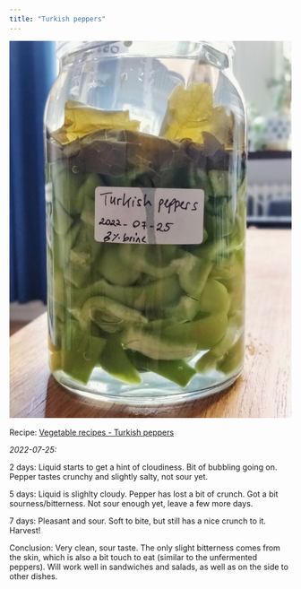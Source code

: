 ```yaml
---
title: "Turkish peppers"
---
```


![](projects/attachments/Fermented%20Turkish%20peppers.jpg)

Recipe: [Vegetable recipes - Turkish peppers](projects/fermentation/Vegetable%20recipes.md#Turkish%20peppers)

_2022-07-25:_

2 days: Liquid starts to get a hint of cloudiness. Bit of bubbling going on. Pepper tastes crunchy and slightly salty, not sour yet.

5 days: Liquid is slighlty cloudy. Pepper has lost a bit of crunch. Got a bit sourness/bitterness. Not sour enough yet, leave a few more days.

7 days: Pleasant and sour. Soft to bite, but still has a nice crunch to it. Harvest!

Conclusion: Very clean, sour taste. The only slight bitterness comes from the skin, which is also a bit touch to eat (similar to the unfermented peppers). Will work well in sandwiches and salads, as well as on the side to other dishes. 